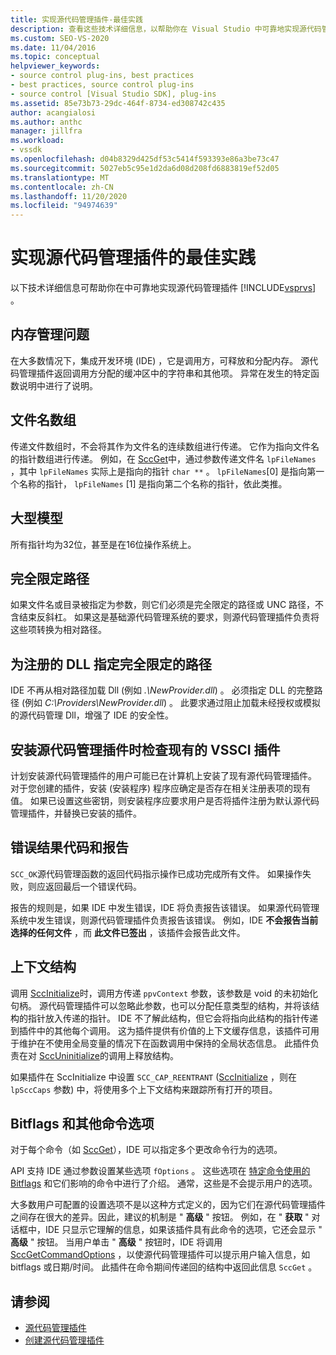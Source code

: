 ```yaml
---
title: 实现源代码管理插件-最佳实践
description: 查看这些技术详细信息，以帮助你在 Visual Studio 中可靠地实现源代码管理插件。
ms.custom: SEO-VS-2020
ms.date: 11/04/2016
ms.topic: conceptual
helpviewer_keywords:
- source control plug-ins, best practices
- best practices, source control plug-ins
- source control [Visual Studio SDK], plug-ins
ms.assetid: 85e73b73-29dc-464f-8734-ed308742c435
author: acangialosi
ms.author: anthc
manager: jillfra
ms.workload:
- vssdk
ms.openlocfilehash: d04b8329d425df53c5414f593393e86a3be73c47
ms.sourcegitcommit: 5027eb5c95e1d2da6d08d208fd6883819ef52d05
ms.translationtype: MT
ms.contentlocale: zh-CN
ms.lasthandoff: 11/20/2020
ms.locfileid: "94974639"
---
```

# <a name="best-practices-for-implementing-a-source-control-plug-in"></a>实现源代码管理插件的最佳实践
以下技术详细信息可帮助你在中可靠地实现源代码管理插件 [!INCLUDE[vsprvs](../code-quality/includes/vsprvs_md.md)] 。

## <a name="memory-management-issues"></a>内存管理问题
 在大多数情况下，集成开发环境 (IDE) ，它是调用方，可释放和分配内存。 源代码管理插件返回调用方分配的缓冲区中的字符串和其他项。 异常在发生的特定函数说明中进行了说明。

## <a name="arrays-of-file-names"></a>文件名数组
 传递文件数组时，不会将其作为文件名的连续数组进行传递。 它作为指向文件名的指针数组进行传递。 例如，在 [SccGet](../extensibility/sccget-function.md)中，通过参数传递文件名 `lpFileNames` ，其中 `lpFileNames` 实际上是指向的指针 `char **` 。 `lpFileNames`[0] 是指向第一个名称的指针， `lpFileNames` [1] 是指向第二个名称的指针，依此类推。

## <a name="large-model"></a>大型模型
 所有指针均为32位，甚至是在16位操作系统上。

## <a name="fully-qualified-paths"></a>完全限定路径
 如果文件名或目录被指定为参数，则它们必须是完全限定的路径或 UNC 路径，不含结束反斜杠。 如果这是基础源代码管理系统的要求，则源代码管理插件负责将这些项转换为相对路径。

## <a name="specify-a-fully-qualified-path-for-the-registered-dll"></a>为注册的 DLL 指定完全限定的路径
 IDE 不再从相对路径加载 Dll (例如 *.\NewProvider.dll*) 。 必须指定 DLL 的完整路径 (例如 *C:\Providers\NewProvider.dll*) 。 此要求通过阻止加载未经授权或模拟的源代码管理 Dll，增强了 IDE 的安全性。

## <a name="check-for-an-existing-vssci-plug-in-when-you-install-your-source-control-plug-in"></a>安装源代码管理插件时检查现有的 VSSCI 插件
 计划安装源代码管理插件的用户可能已在计算机上安装了现有源代码管理插件。 对于您创建的插件，安装 (安装程序) 程序应确定是否存在相关注册表项的现有值。 如果已设置这些密钥，则安装程序应要求用户是否将插件注册为默认源代码管理插件，并替换已安装的插件。

## <a name="error-result-codes-and-reporting"></a>错误结果代码和报告
 `SCC_OK`源代码管理函数的返回代码指示操作已成功完成所有文件。 如果操作失败，则应返回最后一个错误代码。

 报告的规则是，如果 IDE 中发生错误，IDE 将负责报告该错误。 如果源代码管理系统中发生错误，则源代码管理插件负责报告该错误。 例如，IDE **不会报告当前选择的任何文件** ，而 **此文件已签出** ，该插件会报告此文件。

## <a name="the-context-structure"></a>上下文结构
 调用 [SccInitialize](../extensibility/sccinitialize-function.md)时，调用方传递 `ppvContext` 参数，该参数是 void 的未初始化句柄。 源代码管理插件可以忽略此参数，也可以分配任意类型的结构，并将该结构的指针放入传递的指针。 IDE 不了解此结构，但它会将指向此结构的指针传递到插件中的其他每个调用。 这为插件提供有价值的上下文缓存信息，该插件可用于维护在不使用全局变量的情况下在函数调用中保持的全局状态信息。 此插件负责在对 [SccUninitialize](../extensibility/sccuninitialize-function.md)的调用上释放结构。

 如果插件在 SccInitialize 中设置 `SCC_CAP_REENTRANT` ([SccInitialize](../extensibility/sccinitialize-function.md) ，则在 `lpSccCaps` 参数) 中，将使用多个上下文结构来跟踪所有打开的项目。

## <a name="bitflags-and-other-command-options"></a>Bitflags 和其他命令选项
 对于每个命令（如 [SccGet](../extensibility/sccget-function.md)），IDE 可以指定多个更改命令行为的选项。

 API 支持 IDE 通过参数设置某些选项 `fOptions` 。 这些选项在 [特定命令使用的 Bitflags](../extensibility/bitflags-used-by-specific-commands.md) 和它们影响的命令中进行了介绍。 通常，这些是不会提示用户的选项。

 大多数用户可配置的设置选项不是以这种方式定义的，因为它们在源代码管理插件之间存在很大的差异。因此，建议的机制是 " **高级** " 按钮。 例如，在 " **获取** " 对话框中，IDE 只显示它理解的信息，如果该插件具有此命令的选项，它还会显示 " **高级** " 按钮。 当用户单击 " **高级** " 按钮时，IDE 将调用 [SccGetCommandOptions](../extensibility/sccgetcommandoptions-function.md) ，以使源代码管理插件可以提示用户输入信息，如 bitflags 或日期/时间。 此插件在命令期间传递回的结构中返回此信息 `SccGet` 。

## <a name="see-also"></a>请参阅
- [源代码管理插件](../extensibility/source-control-plug-ins.md)
- [创建源代码管理插件](../extensibility/internals/creating-a-source-control-plug-in.md)
